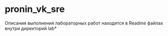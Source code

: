 # pronin_vk_sre

Описания выполнения лабораторных работ находятся в Readme файлах внутри директорий lab*